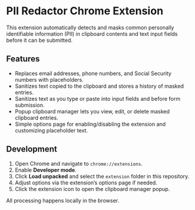 # PII Redactor Chrome Extension

This extension automatically detects and masks common personally identifiable information (PII) in clipboard contents and text input fields before it can be submitted.

## Features
- Replaces email addresses, phone numbers, and Social Security numbers with placeholders.
- Sanitizes text copied to the clipboard and stores a history of masked entries.
- Sanitizes text as you type or paste into input fields and before form submission.
- Popup clipboard manager lets you view, edit, or delete masked clipboard entries.
- Simple options page for enabling/disabling the extension and customizing placeholder text.

## Development
1. Open Chrome and navigate to `chrome://extensions`.  
2. Enable **Developer mode**.  
3. Click **Load unpacked** and select the `extension` folder in this repository.  
4. Adjust options via the extension’s options page if needed.  
5. Click the extension icon to open the clipboard manager popup.

All processing happens locally in the browser.
